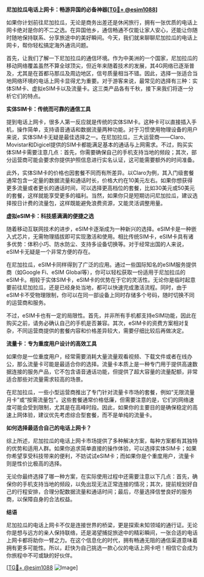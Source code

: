 **尼加拉瓜电话上网卡：畅游异国的必备神器[[TG💪+ @esim1088](https://t.me/s/esim1088)]**

如果你计划前往尼加拉瓜，无论是商务出差还是休闲旅行，拥有一张优质的电话上网卡绝对是你的不二之选。在异国他乡，通信畅通不仅能让家人安心，还能让你随时随地保持联系、分享旅途中的美好瞬间。今天，我们就来聊聊尼加拉瓜的电话上网卡，帮你轻松搞定海外通讯问题。

首先，让我们了解一下尼加拉瓜的通信环境。作为中美洲的一个国家，尼加拉瓜的移动网络覆盖虽然不算全球顶尖，但近年来随着技术的发展，其4G网络已逐渐普及，尤其是在首都马那瓜及周边地区，信号质量相当不错。因此，选择一张适合当地网络环境的电话上网卡显得尤为重要。对于游客来说，最常见的选择有三种：实体SIM卡、虚拟eSIM卡以及流量卡。这三类产品各有千秋，接下来我们将逐一分析它们的特点。

**实体SIM卡：传统而可靠的通信工具**

提到电话上网卡，很多人第一反应就是传统的实体SIM卡。这种卡可以直接插入手机，操作简单，支持语音通话和数据流量两种功能。对于习惯使用物理设备的用户来说，实体SIM卡无疑是最佳选择之一。在尼加拉瓜，三大运营商——Claro、Movistar和Digicel提供的SIM卡都能满足基本的通话与上网需求。不过，购买实体SIM卡需要注意几点：首先，你需要确保自己的手机支持当地的频段；其次，部分运营商可能会要求你提供护照信息进行实名认证，这可能需要额外的时间准备。

此外，实体SIM卡的价格也因套餐不同而有所差异。以Claro为例，其入门级套餐通常包含一定量的数据流量和通话时长，价格大约在10美元左右。如果你想获得更多流量或者更长的通话时间，可以选择更高档位的套餐，比如30美元或50美元的套餐，这样就能享受更多的福利。当然，如果你只是短期访问尼加拉瓜，建议选择按日计费的流量包，这样既能避免浪费资源，又能灵活调整用量。

**虚拟eSIM卡：科技感满满的便捷之选**

随着移动互联网技术的进步，eSIM卡逐渐成为一种新兴的选择。eSIM卡是一种嵌入式芯片，无需物理插拔即可实现激活和使用。相比传统SIM卡，eSIM卡具有诸多优势：体积小巧、防水防尘、支持多设备切换等。对于经常出国的人来说，eSIM卡无疑是一个非常方便的存在。

在尼加拉瓜，eSIM卡同样得到了广泛的应用。通过一些国际知名的eSIM服务提供商（如Google Fi、eSIM Global等），你可以轻松获取一份适用于尼加拉瓜的eSIM卡。相较于实体SIM卡，eSIM卡的优势在于它的灵活性。无论你是临时起意要前往尼加拉瓜，还是已经身处当地，都可以快速完成激活流程。同时，由于eSIM卡不受物理限制，你可以在同一部设备上同时存储多个号码，随时切换不同的运营商和服务。

不过，eSIM卡也有一定的局限性。首先，并非所有手机都支持eSIM功能，因此在购买之前，请务必确认自己的手机是否兼容。其次，eSIM卡的资费方案相对复杂，不同运营商提供的套餐内容和价格差异较大，需要仔细比较后再做决定。

**流量卡：专为重度用户设计的高效工具**

如果你是一位重度用户，经常需要消耗大量流量观看视频、下载文件或者在线办公，那么流量卡可能是最适合你的选择。流量卡本质上是一种专门用于提供高速数据连接的服务产品，它不包含语音通话功能，但提供了超大容量的流量配额，非常适合那些对流量需求较高的场景。

在尼加拉瓜，一些小型运营商推出了专门针对流量卡市场的套餐，例如“无限流量月卡”或“按需流量包”。这些套餐通常价格低廉，但需要注意的是，它们的网络速度可能会受到限制，尤其是在高峰时段。因此，如果你的主要目的是确保稳定的高速上网体验，建议优先考虑综合型套餐，而不是单纯的流量卡。

**如何选择最适合自己的电话上网卡？**

综上所述，尼加拉瓜的电话上网卡市场提供了多种解决方案，每种方案都有其独特的优势和适用人群。如果你追求简单直接的操作体验，可以选择实体SIM卡；如果你希望享受科技带来的便利，不妨试试eSIM卡；而如果你是个重度用户，流量卡则是性价比极高的选择。

无论你最终选择了哪一种方案，在实际使用过程中还需要注意以下几点：首先，确保你的手机支持当地的频段，以免出现无法正常连接的情况；其次，提前规划好自己的行程安排，合理分配数据流量和通话时间；最后，尽量选择信誉良好的服务商，以保障自身的合法权益。

**结语**

尼加拉瓜的电话上网卡不仅是连接世界的桥梁，更是探索未知领域的通行证。无论你是想与远方的亲人保持联络，还是渴望捕捉旅途中的精彩瞬间，一张合适的电话上网卡都将助你一臂之力。在这个信息化的时代，拥有畅通无阻的通信渠道意味着拥有更多可能性。所以，赶快为自己挑选一款心仪的电话上网卡吧！相信它会成为你旅程中不可或缺的好伙伴。

[[TG💪+ @esim1088](https://t.me/s/esim1088) ![Image](https://i.postimg.cc/4NQfJmqS/Snipaste-2025-05-13-00-14-12.png)]